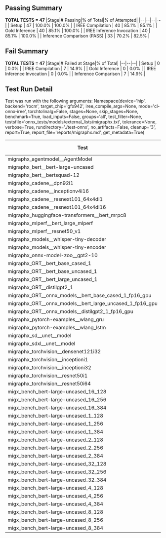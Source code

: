 ## Passing Summary

**TOTAL TESTS = 47**
|Stage|# Passing|% of Total|% of Attempted|
|--|--|--|--|
| Setup | 47 | 100.0% | 100.0% |
| IREE Compilation | 40 | 85.1% | 85.1% |
| Gold Inference | 40 | 85.1% | 100.0% |
| IREE Inference Invocation | 40 | 85.1% | 100.0% |
| Inference Comparison (PASS) | 33 | 70.2% | 82.5% |
## Fail Summary

**TOTAL TESTS = 47**
|Stage|# Failed at Stage|% of Total|
|--|--|--|
| Setup | 0 | 0.0% |
| IREE Compilation | 7 | 14.9% |
| Gold Inference | 0 | 0.0% |
| IREE Inference Invocation | 0 | 0.0% |
| Inference Comparison | 7 | 14.9% |
## Test Run Detail
Test was run with the following arguments:
Namespace(device='hip', backend='rocm', target_chip='gfx942', iree_compile_args=None, mode='cl-onnx-iree', torchtolinalg=False, stages=None, skip_stages=None, benchmark=True, load_inputs=False, groups='all', test_filter=None, testsfile='onnx_tests/models/external_lists/migraphx.txt', tolerance=None, verbose=True, rundirectory='./test-onnx', no_artifacts=False, cleanup='3', report=True, report_file='reports/migraphx.md', get_metadata=True)

| Test | Exit Status | Mean Benchmark Time (ms) | Notes |
|--|--|--|--|
| migraphx_agentmodel__AgentModel | compilation | None | |
| migraphx_bert__bert-large-uncased | PASS | 20.05957487438406 | |
| migraphx_bert__bertsquad-12 | PASS | 18.569029662086887 | |
| migraphx_cadene__dpn92i1 | compilation | None | |
| migraphx_cadene__inceptionv4i16 | PASS | 151.72094504038492 | |
| migraphx_cadene__resnext101_64x4di1 | compilation | None | |
| migraphx_cadene__resnext101_64x4di16 | PASS | 212.59606034598414 | |
| migraphx_huggingface-transformers__bert_mrpc8 | PASS | 7.409086537531071 | |
| migraphx_mlperf__bert_large_mlperf | Numerics | 45.50084721090065 | |
| migraphx_mlperf__resnet50_v1 | PASS | 6.542772904757954 | |
| migraphx_models__whisper-tiny-decoder | PASS | 31.689868858930737 | |
| migraphx_models__whisper-tiny-encoder | Numerics | 52.76606532816704 | |
| migraphx_onnx-model-zoo__gpt2-10 | compilation | None | |
| migraphx_ORT__bert_base_cased_1 | PASS | 114.86762945747209 | |
| migraphx_ORT__bert_base_uncased_1 | PASS | 115.28245256178907 | |
| migraphx_ORT__bert_large_uncased_1 | PASS | 360.021545086056 | |
| migraphx_ORT__distilgpt2_1 | PASS | 64.45620104557635 | |
| migraphx_ORT__onnx_models__bert_base_cased_1_fp16_gpu | Numerics | 72.43984208131829 | |
| migraphx_ORT__onnx_models__bert_large_uncased_1_fp16_gpu | Numerics | 273.7331173072259 | |
| migraphx_ORT__onnx_models__distilgpt2_1_fp16_gpu | Numerics | 38.56862379311054 | |
| migraphx_pytorch-examples__wlang_gru | PASS | 25.34802279959636 | |
| migraphx_pytorch-examples__wlang_lstm | PASS | 16.159436446142152 | |
| migraphx_sd__unet__model | compilation | None | |
| migraphx_sdxl__unet__model | compilation | None | |
| migraphx_torchvision__densenet121i32 | PASS | 50.608300404357045 | |
| migraphx_torchvision__inceptioni1 | PASS | 15.8588199551697 | |
| migraphx_torchvision__inceptioni32 | PASS | 137.79563770319024 | |
| migraphx_torchvision__resnet50i1 | compilation | None | |
| migraphx_torchvision__resnet50i64 | PASS | 182.50022871264568 | |
| migx_bench_bert-large-uncased_16_128 | PASS | 33.25459888086669 | |
| migx_bench_bert-large-uncased_16_256 | PASS | 156.85474674683064 | |
| migx_bench_bert-large-uncased_16_384 | Numerics | 73.18236177476744 | |
| migx_bench_bert-large-uncased_1_128 | PASS | 13.591539059929987 | |
| migx_bench_bert-large-uncased_1_256 | PASS | 13.830192746241496 | |
| migx_bench_bert-large-uncased_1_384 | PASS | 19.915121390173834 | |
| migx_bench_bert-large-uncased_2_128 | PASS | 13.357041678271997 | |
| migx_bench_bert-large-uncased_2_256 | PASS | 13.946114182472227 | |
| migx_bench_bert-large-uncased_2_384 | PASS | 21.612768376750562 | |
| migx_bench_bert-large-uncased_32_128 | PASS | 68.76285827408235 | |
| migx_bench_bert-large-uncased_32_256 | PASS | 231.7549429079961 | |
| migx_bench_bert-large-uncased_32_384 | Numerics | 144.50305495411158 | |
| migx_bench_bert-large-uncased_4_128 | PASS | 15.03677408257169 | |
| migx_bench_bert-large-uncased_4_256 | PASS | 17.492910268871732 | |
| migx_bench_bert-large-uncased_4_384 | PASS | 26.51756289653862 | |
| migx_bench_bert-large-uncased_8_128 | PASS | 19.85340408892149 | |
| migx_bench_bert-large-uncased_8_256 | PASS | 27.90472753345966 | |
| migx_bench_bert-large-uncased_8_384 | PASS | 41.34195093430725 | |
